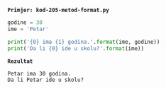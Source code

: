 
<a name="kod-205-metod-format.py"/>

**`Primjer: kod-205-metod-format.py`**
```python
godine = 30
ime = 'Petar'

print('{0} ima {1} godina.'.format(ime, godine))
print('Da li {0} ide u skolu?'.format(ime))
```
**`Rezultat`**
```
Petar ima 30 godina.
Da li Petar ide u skolu?
```
